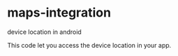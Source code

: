 # maps-integration
device location in android


This code let you access the device location in your app.
